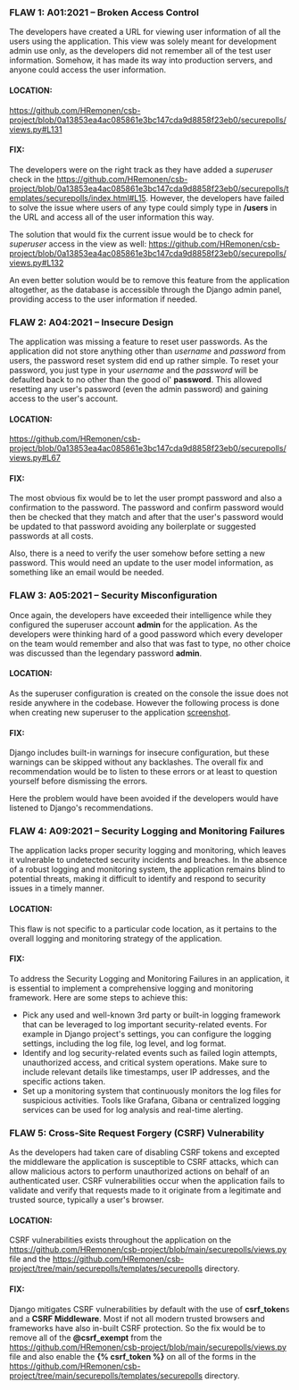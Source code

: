 ### FLAW 1: A01:2021 – Broken Access Control

The developers have created a URL for viewing user information of all the users using the application. This view was solely meant for development admin use only, as the developers did not remember all of the test user information. Somehow, it has made its way into production servers, and anyone could access the user information.

#### LOCATION:

https://github.com/HRemonen/csb-project/blob/0a13853ea4ac085861e3bc147cda9d8858f23eb0/securepolls/views.py#L131

#### FIX:

The developers were on the right track as they have added a *superuser* check in the https://github.com/HRemonen/csb-project/blob/0a13853ea4ac085861e3bc147cda9d8858f23eb0/securepolls/templates/securepolls/index.html#L15. However, the developers have failed to solve the issue where users of any type could simply type in **/users** in the URL and access all of the user information this way.

The solution that would fix the current issue would be to check for *superuser* access in the view as well: https://github.com/HRemonen/csb-project/blob/0a13853ea4ac085861e3bc147cda9d8858f23eb0/securepolls/views.py#L132

An even better solution would be to remove this feature from the application altogether, as the database is accessible through the Django admin panel, providing access to the user information if needed.

### FLAW 2: A04:2021 – Insecure Design

The application was missing a feature to reset user passwords. As the application did not store anything other than *username* and *password* from users, the password reset system did end up rather simple. To reset your password, you just type in your *username* and the *password* will be defaulted back to no other than the good ol' **password**. This allowed resetting any user's password (even the admin password) and gaining access to the user's account.

#### LOCATION:

https://github.com/HRemonen/csb-project/blob/0a13853ea4ac085861e3bc147cda9d8858f23eb0/securepolls/views.py#L67

#### FIX:

The most obvious fix would be to let the user prompt password and also a confirmation to the password. The password and confirm password would then be checked that they match and after that the user's password would be updated to that password avoiding any boilerplate or suggested passwords at all costs.

Also, there is a need to verify the user somehow before setting a new password. This would need an update to the user model information, as something like an email would be needed.

### FLAW 3: A05:2021 – Security Misconfiguration

Once again, the developers have exceeded their intelligence while they configured the superuser account **admin** for the application. As the developers were thinking hard of a good password which every developer on the team would remember and also that was fast to type, no other choice was discussed than the legendary password **admin**.

#### LOCATION:

As the superuser configuration is created on the console the issue does not reside anywhere in the codebase. However the following process is done when creating new superuser to the application [screenshot](admin_conf.png).

#### FIX:

Django includes built-in warnings for insecure configuration, but these warnings can be skipped without any backlashes. The overall fix and recommendation would be to listen to these errors or at least to question yourself before dismissing the errors.

Here the problem would have been avoided if the developers would have listened to Django's recommendations.

### FLAW 4: A09:2021 – Security Logging and Monitoring Failures

The application lacks proper security logging and monitoring, which leaves it vulnerable to undetected security incidents and breaches. In the absence of a robust logging and monitoring system, the application remains blind to potential threats, making it difficult to identify and respond to security issues in a timely manner.

#### LOCATION:

This flaw is not specific to a particular code location, as it pertains to the overall logging and monitoring strategy of the application.

#### FIX:
To address the Security Logging and Monitoring Failures in an application, it is essential to implement a comprehensive logging and monitoring framework. Here are some steps to achieve this:
- Pick any used and well-known 3rd party or built-in logging framework that can be leveraged to log important security-related events. For example in Django project's settings, you can configure the logging settings, including the log file, log level, and log format.
- Identify and log security-related events such as failed login attempts, unauthorized access, and critical system operations. Make sure to include relevant details like timestamps, user IP addresses, and the specific actions taken.
- Set up a monitoring system that continuously monitors the log files for suspicious activities. Tools like Grafana, Gibana or centralized logging services can be used for log analysis and real-time alerting.

### FLAW 5: Cross-Site Request Forgery (CSRF) Vulnerability
As the developers had taken care of disabling CSRF tokens and excepted the middleware the application is susceptible to CSRF attacks, which can allow malicious actors to perform unauthorized actions on behalf of an authenticated user. CSRF vulnerabilities occur when the application fails to validate and verify that requests made to it originate from a legitimate and trusted source, typically a user's browser.

#### LOCATION:
CSRF vulnerabilities exists throughout the application on the https://github.com/HRemonen/csb-project/blob/main/securepolls/views.py file and the https://github.com/HRemonen/csb-project/tree/main/securepolls/templates/securepolls directory.

#### FIX:
Django mitigates CSRF vulnerabilities by default with the use of **csrf_token**s and a **CSRF Middleware**. Most if not all modern trusted browsers and frameworks have also in-built CSRF protection. So the fix would be to remove all of the **@csrf_exempt** from the https://github.com/HRemonen/csb-project/blob/main/securepolls/views.py file and also enable the **{% csrf_token %}** on all of the forms in the https://github.com/HRemonen/csb-project/tree/main/securepolls/templates/securepolls directory.



